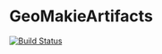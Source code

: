 # GeoMakieArtifacts

[![Build Status](https://github.com/MakieOrg/GeoMakieArtifacts.jl/actions/workflows/CI.yml/badge.svg?branch=main)](https://github.com/MakieOrg/GeoMakieArtifacts.jl/actions/workflows/CI.yml?query=branch%3Amain)
